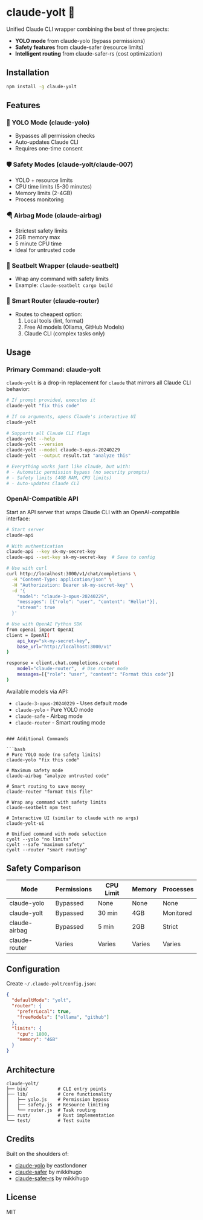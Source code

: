 # claude-yolt 🎯

Unified Claude CLI wrapper combining the best of three projects:
- **YOLO mode** from claude-yolo (bypass permissions)
- **Safety features** from claude-safer (resource limits)
- **Intelligent routing** from claude-safer-rs (cost optimization)

## Installation

```bash
npm install -g claude-yolt
```

## Features

### 🚀 YOLO Mode (claude-yolo)
- Bypasses all permission checks
- Auto-updates Claude CLI
- Requires one-time consent

### 🛡️ Safety Modes (claude-yolt/claude-007)
- YOLO + resource limits
- CPU time limits (5-30 minutes)
- Memory limits (2-4GB)
- Process monitoring

### 🪂 Airbag Mode (claude-airbag)
- Strictest safety limits
- 2GB memory max
- 5 minute CPU time
- Ideal for untrusted code

### 🔧 Seatbelt Wrapper (claude-seatbelt)
- Wrap any command with safety limits
- Example: `claude-seatbelt cargo build`

### 🧠 Smart Router (claude-router)
- Routes to cheapest option:
  1. Local tools (lint, format)
  2. Free AI models (Ollama, GitHub Models)
  3. Claude CLI (complex tasks only)

## Usage

### Primary Command: claude-yolt

`claude-yolt` is a drop-in replacement for `claude` that mirrors all Claude CLI behavior:

```bash
# If prompt provided, executes it
claude-yolt "fix this code"

# If no arguments, opens Claude's interactive UI
claude-yolt

# Supports all Claude CLI flags
claude-yolt --help
claude-yolt --version
claude-yolt --model claude-3-opus-20240229
claude-yolt --output result.txt "analyze this"

# Everything works just like claude, but with:
# - Automatic permission bypass (no security prompts)
# - Safety limits (4GB RAM, CPU limits)
# - Auto-updates Claude CLI
```

### OpenAI-Compatible API

Start an API server that wraps Claude CLI with an OpenAI-compatible interface:

```bash
# Start server
claude-api

# With authentication
claude-api --key sk-my-secret-key
claude-api --set-key sk-my-secret-key  # Save to config

# Use with curl
curl http://localhost:3000/v1/chat/completions \
  -H "Content-Type: application/json" \
  -H "Authorization: Bearer sk-my-secret-key" \
  -d '{
    "model": "claude-3-opus-20240229",
    "messages": [{"role": "user", "content": "Hello!"}],
    "stream": true
  }'

# Use with OpenAI Python SDK
from openai import OpenAI
client = OpenAI(
    api_key="sk-my-secret-key",
    base_url="http://localhost:3000/v1"
)

response = client.chat.completions.create(
    model="claude-router",  # Use router mode
    messages=[{"role": "user", "content": "Format this code"}]
)
```

Available models via API:
- `claude-3-opus-20240229` - Uses default mode
- `claude-yolo` - Pure YOLO mode
- `claude-safe` - Airbag mode
- `claude-router` - Smart routing mode
```

### Additional Commands

```bash
# Pure YOLO mode (no safety limits)
claude-yolo "fix this code"

# Maximum safety mode
claude-airbag "analyze untrusted code"

# Smart routing to save money
claude-router "format this file"

# Wrap any command with safety limits
claude-seatbelt npm test

# Interactive UI (similar to claude with no args)
claude-yolt-ui

# Unified command with mode selection
cyolt --yolo "no limits"
cyolt --safe "maximum safety"
cyolt --router "smart routing"
```

## Safety Comparison

| Mode | Permissions | CPU Limit | Memory | Processes |
|------|------------|-----------|---------|-----------|
| claude-yolo | Bypassed | None | None | None |
| claude-yolt | Bypassed | 30 min | 4GB | Monitored |
| claude-airbag | Bypassed | 5 min | 2GB | Strict |
| claude-router | Varies | Varies | Varies | Varies |

## Configuration

Create `~/.claude-yolt/config.json`:

```json
{
  "defaultMode": "yolt",
  "router": {
    "preferLocal": true,
    "freeModels": ["ollama", "github"]
  },
  "limits": {
    "cpu": 1800,
    "memory": "4GB"
  }
}
```

## Architecture

```
claude-yolt/
├── bin/           # CLI entry points
├── lib/           # Core functionality
│   ├── yolo.js    # Permission bypass
│   ├── safety.js  # Resource limiting
│   └── router.js  # Task routing
├── rust/          # Rust implementation
└── test/          # Test suite
```

## Credits

Built on the shoulders of:
- [claude-yolo](https://github.com/eastlondoner/claude-yolo) by eastlondoner
- [claude-safer](https://github.com/mikkihugo/claude-safer) by mikkihugo
- [claude-safer-rs](https://github.com/mikkihugo/claude-safer-rs) by mikkihugo

## License

MIT